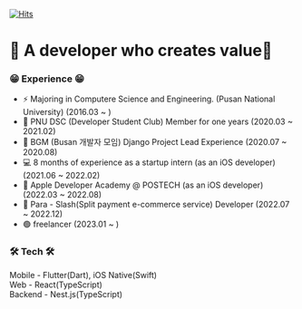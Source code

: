 
[![Hits](https://hits.seeyoufarm.com/api/count/incr/badge.svg?url=https%3A%2F%2Fgithub.com%2FyeongwooCho&count_bg=%23289CDD&title_bg=%23555555&icon=&icon_color=%232B2A2A&title=hits&edge_flat=false)](https://hits.seeyoufarm.com)


# 📱 A developer who creates value📱

### 😁 Experience 😁
- ⚡ Majoring in Computere Science and Engineering. (Pusan National University) (2016.03 ~ )
- 👯 PNU DSC (Developer Student Club) Member for one years (2020.03 ~ 2021.02)
- 🔭 BGM (Busan 개발자 모임) Django Project Lead Experience (2020.07 ~ 2020.08)
- 💻 8 months of experience as a startup intern (as an iOS developer) (2021.06 ~ 2022.02)
- 🍎 Apple Developer Academy @ POSTECH (as an iOS developer) (2022.03 ~ 2022.08)
- 🐤 Para - Slash(Split payment e-commerce service) Developer (2022.07 ~ 2022.12)
- 🟢 freelancer (2023.01 ~ )


### 🛠 Tech 🛠
Mobile - Flutter(Dart), iOS Native(Swift)<br>
Web - React(TypeScript)<br>
Backend - Nest.js(TypeScript)<br>


<!-- ![yeongwoo's github stats](https://github-readme-stats.vercel.app/api?username=yeongwooCho&show_icons=true) -->

